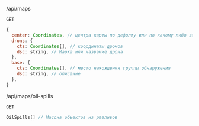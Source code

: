
/api/maps

`GET`

```javascript
{
  center: Coordinates, // центра карты по дефолту или по какому либо запросу
  drons: {
    cts: Coordinates[], // координаты дронов
    dsc: string, // Марка или название дрона
  },
  base: {
    cts: Coordinates[], // место нахождения группы обнаружения
    dsc: string, // описание
  },
}
```

/api/maps/oil-spills

`GET`

```javascript
OilSpills[] // Массив объектов из разливов
```